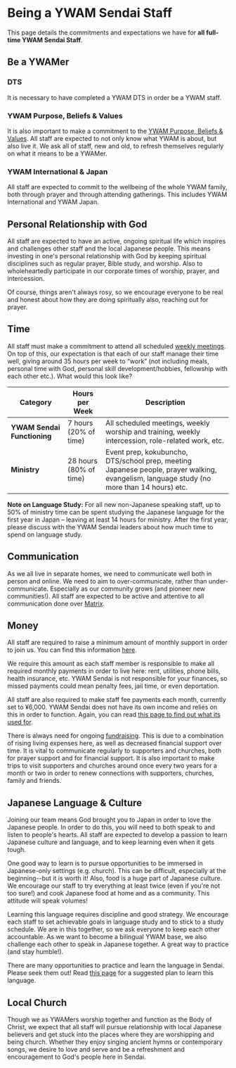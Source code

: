 # Being a YWAM Sendai Staff

This page details the commitments and expectations we have for **all full-time YWAM Sendai Staff**.

## Be a YWAMer

### DTS

It is necessary to have completed a YWAM DTS in order be a YWAM staff.

### YWAM Purpose, Beliefs & Values

It is also important to make a commitment to the [YWAM Purpose, Beliefs & Values](values.md). All staff are expected to not only know what YWAM is about, but also live it. We ask all of staff, new and old, to refresh themselves regularly on what it means to be a YWAMer.

### YWAM International & Japan

All staff are expected to commit to the wellbeing of the whole YWAM family, both through prayer and through attending gatherings. This includes YWAM International and YWAM Japan.

## Personal Relationship with God

All staff are expected to have an active, ongoing spiritual life which inspires and challenges other staff and the local Japanese people. This means investing in one's personal relationship with God by keeping spiritual disciplines such as regular prayer, Bible study, and worship. Also to wholeheartedly participate in our corporate times of worship, prayer, and intercession.

Of course, things aren't always rosy, so we encourage everyone to be real and honest about how they are doing spiritually also, reaching out for prayer.

## Time

All staff must make a commitment to attend all scheduled [weekly meetings](ywamsendailife.md). On top of this, our expectation is that each of our staff manage their time well, giving around 35 hours per week to “work” (not including meals, personal time with God, personal skill development/hobbies, fellowship with each other etc.). What would this look like?

Category | Hours per Week | Description
--------- | --------- | ---------
**YWAM Sendai Functioning** | 7 hours (20% of time) | All scheduled meetings, weekly worship and training, weekly intercession, role-related work, etc.
**Ministry** | 28 hours (80% of time) | Event prep, kokubuncho, DTS/school prep, meeting Japanese people, prayer walking, evangelism, language study (no more than 14 hours) etc.

**Note on Language Study:** For all new non-Japanese speaking staff, up to 50% of ministry time can be spent studying the Japanese language for the first year in Japan – leaving at least 14 hours for ministry. After the first year, please discuss with the YWAM Sendai leaders about how much time to spend on language study.

## Communication

As we all live in separate homes, we need to communicate well both in person and online. We need to aim to over-communicate, rather than under-communicate. Especially as our community grows (and pioneer new communities!). All staff are expected to be active and attentive to all communication done over [Matrix](tools.md).

## Money

All staff are required to raise a minimum amount of monthly support in order to join us. You can find this information [here](finances.md).

We require this amount as each staff member is responsible to make all required monthly payments in order to live here: rent, utilities, phone bills, health insurance, etc. YWAM Sendai is not responsible for your finances, so missed payments could mean penalty fees, jail time, or even deportation.

All staff are also required to make staff fee payments each month, currently set to ¥6,000. YWAM Sendai does not have its own income and relies on this in order to function. Again, you can read [this page to find out what its used for](finances.md).

There is always need for ongoing [fundraising](fundraising.md). This is due to a combination of rising living expenses here, as well as decreased financial support over time. It is vital to communicate regularly to supporters and churches, both for prayer support and for financial support. It is also important to make trips to visit supporters and churches around once every two years for a month or two in order to renew connections with supporters, churches, family and friends.

## Japanese Language & Culture

Joining our team means God brought you to Japan in order to love the Japanese people. In order to do this, you will need to both speak to and listen to people's hearts. All staff are expected to develop a passion to learn Japanese culture and language, and to keep learning even when it gets tough.

One good way to learn is to pursue opportunities to be immersed in Japanese-only settings (e.g. church). This can be difficult, especially at the beginning--but it is worth it! Also, food is a huge part of Japanese culture. We encourage our staff to try everything at least twice (even if you're not too sure!) and cook Japanese food at home and as a community. This attitude will speak volumes!

Learning this language requires discipline and good strategy. We encourage each staff to set achievable goals in language study and to stick to a study schedule. We are in this together, so we ask everyone to keep each other accountable. As we want to become a bilingual YWAM base, we also challenge each other to speak in Japanese together. A great way to practice (and stay humble!).

There are many opportunities to practice and learn the language in Sendai. Please seek them out! Read [this page](../lifeinjapan/language.md) for a suggested plan to learn this language.

## Local Church

Though we as YWAMers worship together and function as the Body of Christ, we expect that all staff will pursue relationship with local Japanese believers and get stuck into the places where they are worshipping and being church. Whether they enjoy singing ancient hymns or contemporary songs, we desire to love and serve and be a refreshment and encouragement to God's people here in Sendai.
